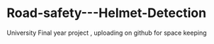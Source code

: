 # Road-safety---Helmet-Detection

University Final year project , uploading on github for space keeping 
